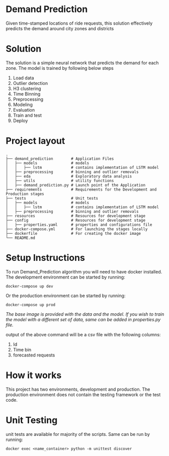 # Demand Prediction
Given time-stamped locations of ride requests, this
solution effectively predicts the demand around city zones and districts

# Solution

The solution is a simple neural network that predicts the demand for each zone. The model is trained by following below steps
1. Load data
2. Outlier detection
3. H3 clustering
4. Time Binning
4. Preprocessing
5. Modeling
6. Evaluation
7. Train and test
8. Deploy

# Project layout
    .
    ├── demand_prediction        # Application Files 
    │   ├── models               # models
    │   │   ├── lstm             # contains implementation of LSTM model
    │   ├── preprocessing        # binning and outlier removals
    │   ├── eda                  # Exploratory data analysis
    │   ├── utils                # utility functions
    │   ├── demand_prediction.py # Launch point of the Application
    ├── requirements             # Requirements for the Development and Production stages 
    ├── tests                    # Unit tests
    │   ├── models               # models
    │   │   ├── lstm             # contains implementation of LSTM model
    │   ├── preprocessing        # binning and outlier removals
    ├── resources                # Resources for development stage
    ├── config                   # Resources for development stage
    │   ├── properties.yaml      # properties and configurations file
    ├── docker-compose.yml       # For launching the stages locally
    ├── dockerfile               # For creating the docker image    
    └── README.md

# Setup Instructions
To run Demand_Prediction algorithm you will need to have docker installed.
The development environment can be started by running:

`docker-compose up dev`

Or the production environment can be started by running:

`docker-compose up prod`

_The base image is provided with the data and the model. If you wish to train the model with a different set of data, same can be added in properties.py file._

output of the above command will be a csv file with the following columns:

1. Id
2. Time bin
3. forecasted requests

# How it works 
This project has two environments, development and production. The production environment does not contain the testing framework or the test code.

# Unit Testing
unit tests are available for majority of the scripts. Same can be run by running:

`docker exec <name_container> python -m unittest discover`
